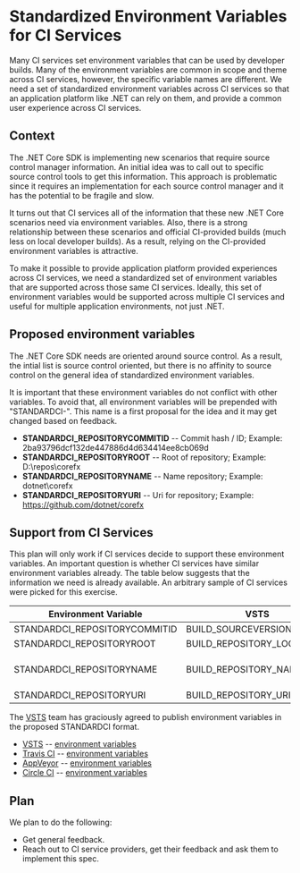 # Standardized Environment Variables for CI Services

Many CI services set environment variables that can be used by developer builds. Many of the environment variables are common in scope and theme across CI services, however, the specific variable names are different. We need a set of standardized environment variables across CI services so that an application platform like .NET can rely on them, and provide a common user experience across CI services.

## Context

The .NET Core SDK is implementing new scenarios that require source control manager information. An initial idea was to call out to specific source control tools to get this information. This approach is problematic since it requires an implementation for each source control manager and it has the potential to be fragile and slow.

It turns out that CI services all of the information that these new .NET Core scenarios need via environment variables. Also, there is a strong relationship between these scenarios and official CI-provided builds (much less on local developer builds). As a result, relying on the CI-provided environment variables is attractive.

To make it possible to provide application platform provided experiences across CI services, we need a standardized set of environment variables that are supported across those same CI services. Ideally, this set of environment variables would be supported across multiple CI services and useful for multiple application environments, not just .NET.

## Proposed environment variables

The .NET Core SDK needs are oriented around source control. As a result, the intial list is source control oriented, but there is no affinity to source control on the general idea of standardized environment variables.

It is important that these environment variables do not conflict with other variables. To avoid that, all environment variables will be prepended with "STANDARDCI-". This name is a first proposal for the idea and it may get changed based on feedback.

* **STANDARDCI\_REPOSITORYCOMMITID** -- Commit hash / ID; Example: 2ba93796dcf132de447886d4d634414ee8cb069d
* **STANDARDCI\_REPOSITORYROOT** -- Root of repository; Example: D:\repos\corefx
* **STANDARDCI\_REPOSITORYNAME** -- Name repository; Example: dotnet\corefx
* **STANDARDCI\_REPOSITORYURI** -- Uri for repository; Example: https://github.com/dotnet/corefx

## Support from CI Services

This plan will only work if CI services decide to support these environment variables. An important question is whether CI services have similar environment variables already. The table below suggests that the information we need is already available. An arbitrary sample of CI services were picked for this exercise.

| Environment Variable | VSTS | Travis CI| AppVeyor | Circle CI | AWS CodeBuild |
| -------------------- | ---- | -------- | -------- | --------- | ------------- |
|STANDARDCI\_REPOSITORYCOMMITID | BUILD\_SOURCEVERSION | TRAVIS\_COMMIT |APPVEYOR\_REPO\_COMMIT | CIRCLE\_SHA1 | CODEBUILD_RESOLVED_SOURCE_VERSION |
|STANDARDCI\_REPOSITORYROOT|BUILD\_REPOSITORY\_LOCALPATH|TRAVIS\_BUILD\_DIR| APPVEYOR\_BUILD\_FOLDER | CIRCLE\_WORKING\_DIRECTORY | CODEBUILD_SRC_DIR |
|STANDARDCI\_REPOSITORYNAME|BUILD\_REPOSITORY\_NAME| TRAVIS\_REPO\_SLUG | APPVEYOR\_REPO\_NAME | CIRCLE\_PROJECT\_USERNAME + CIRCLE\_PROJECT\_REPONAME |
|STANDARDCI\_REPOSITORYURI|BUILD\_REPOSITORY\_URI| | | CIRCLE\_REPOSITORY\_URL | CODEBUILD_SOURCE_REPO_URL |

The [VSTS](https://www.visualstudio.com/team-services/) team has graciously agreed to publish environment variables in the proposed STANDARDCI format.

* [VSTS](https://www.visualstudio.com/team-services/) -- [environment variables](https://docs.microsoft.com/en-us/vsts/build-release/concepts/definitions/build/variables?tabs=batch#predefined-variables)
* [Travis CI](https://travis-ci.org/) -- [environment variables](https://docs.travis-ci.com/user/environment-variables/#Default-Environment-Variables)
* [AppVeyor](https://www.appveyor.com/) -- [environment variables](https://www.appveyor.com/docs/environment-variables/)
* [Circle CI](https://circleci.com) -- [environment variables](https://circleci.com/docs/2.0/env-vars)

## Plan

We plan to do the following:

* Get general feedback.
* Reach out to CI service providers, get their feedback and ask them to implement this spec.
